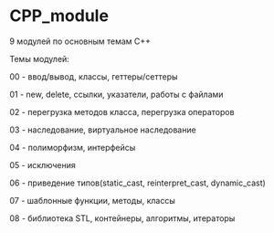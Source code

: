 # CPP_module

9 модулей по основным темам C++

Темы модулей:

00 - ввод/вывод, классы, геттеры/сеттеры

01 - new, delete, ссылки, указатели, работы с файлами

02 - перегрузка методов класса, перегрузка операторов

03 - наследование, виртуальное наследование

04 - полиморфизм, интерфейсы

05 - исключения

06 - приведение типов(static_cast, reinterpret_cast, dynamic_cast)

07 - шаблонные функции, методы, классы

08 - библиотека STL, контейнеры, алгоритмы, итераторы
